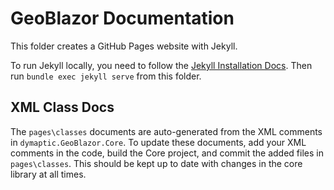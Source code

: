 ﻿# GeoBlazor Documentation

This folder creates a GitHub Pages website with Jekyll. 

To run Jekyll locally, you need to follow the [Jekyll Installation Docs](http://jekyllrb.com/docs/installation/).
Then run `bundle exec jekyll serve` from this folder.

## XML Class Docs
The `pages\classes` documents are auto-generated from the XML comments in `dymaptic.GeoBlazor.Core`. To update these 
documents, add your XML comments in the code, build the Core project, and commit the added files in `pages\classes`.
This should be kept up to date with changes in the core library at all times.